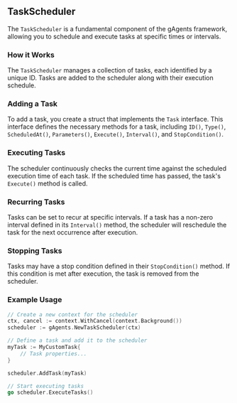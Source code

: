 ## TaskScheduler

The `TaskScheduler` is a fundamental component of the gAgents framework, allowing you to schedule and execute tasks at specific times or intervals.

### How it Works

The `TaskScheduler` manages a collection of tasks, each identified by a unique ID. Tasks are added to the scheduler along with their execution schedule.

### Adding a Task

To add a task, you create a struct that implements the `Task` interface. This interface defines the necessary methods for a task, including `ID()`, `Type()`, `ScheduledAt()`, `Parameters()`, `Execute()`, `Interval()`, and `StopCondition()`.

### Executing Tasks

The scheduler continuously checks the current time against the scheduled execution time of each task. If the scheduled time has passed, the task's `Execute()` method is called.

### Recurring Tasks

Tasks can be set to recur at specific intervals. If a task has a non-zero interval defined in its `Interval()` method, the scheduler will reschedule the task for the next occurrence after execution.

### Stopping Tasks

Tasks may have a stop condition defined in their `StopCondition()` method. If this condition is met after execution, the task is removed from the scheduler.

### Example Usage

```go
// Create a new context for the scheduler
ctx, cancel := context.WithCancel(context.Background())
scheduler := gAgents.NewTaskScheduler(ctx)

// Define a task and add it to the scheduler
myTask := MyCustomTask{
    // Task properties...
}

scheduler.AddTask(myTask)

// Start executing tasks
go scheduler.ExecuteTasks()
```